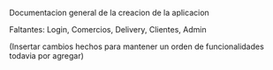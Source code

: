 Documentacion general de la creacion de la aplicacion

Faltantes: Login, Comercios, Delivery, Clientes, Admin

(Insertar cambios hechos para mantener un orden de funcionalidades todavia por agregar)


